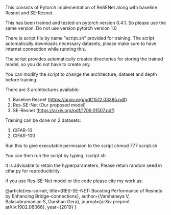 This consists of Pytorch implementation of ReSENet along with baseline Resnet and SE-Resnet.

This has been trained and tested on pytorch version 0.4.1. So please use the same version.
Do not use version pytorch version 1.0

There is script file by name "script.sh" provided for training.
The script automatically downloads necessary datasets, please make sure to have internet connection while running this.

The script provides automatically creates directories for storing the trained model, so you do not have to
create any.

You can modify the script to change the architecture, dataset and depth before training.

There are 3 architectures available:
1. Baseline Resnet (https://arxiv.org/pdf/1512.03385.pdf)
2. Res-SE-Net (Our proposed model)
3. SE-Resnet (https://arxiv.org/pdf/1709.01507.pdf)

Training can be done on 2 datasets:
1. CIFAR-10
2. CIFAR-100

Run this to give executable permission to the script
chmod 777 script.sh

You can then run the script by typing
./script.sh

It is advisable to retain the hyperparameters.
Please retain random seed in cifar.py for reproducibility.

If you use Res-SE-Net model or the code please cite my work as:

@article{res-se-net,
  title={RES-SE-NET: Boosting Performance of Resnets by Enhancing Bridge-connections},
  author={Varshaneya V, Balasubramanian S, Darshan Gera},
  journal={arXiv preprint arXiv:1902.06066},
  year={2019}
}
